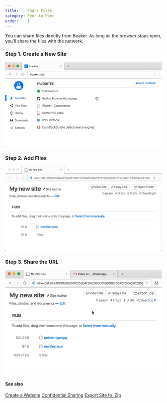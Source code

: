 ```yaml
---
title:    Share Files
category: Peer-to-Peer
order:    1
---
```


You can share files directly from Beaker.
As long as the browser stays open, you'll share the files with the network.

### Step 1. Create a New Site

<img class="doc-gif" title="Creating a new site" src="/img/docs/create-new-site.gif">

### Step 2. Add Files

<img class="doc-gif" title="Add files" src="/img/docs/add-files.gif">

### Step 3. Share the URL

<img class="doc-gif" title="Export zip" src="/img/docs/share-url.gif">

#### See also

<a class="btn btn-block" href="/docs/p2p/create-a-website.html"><i class="fa fa-file-code-o" aria-hidden="true"></i> Create a Website</a>
<a class="btn btn-block" href="/docs/p2p/confidential-sharing.html"><i class="fa fa-shield" aria-hidden="true"></i> Confidential Sharing</a>
<a class="btn btn-block" href="/docs/p2p/export-to-zip.html"><i class="fa fa-file-archive-o" aria-hidden="true"></i> Export Site to .Zip</a>